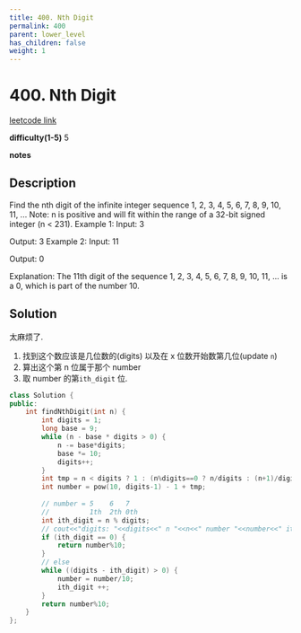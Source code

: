 ```yaml
---
title: 400. Nth Digit
permalink: 400
parent: lower_level
has_children: false
weight: 1
---
```

# 400. Nth Digit
[leetcode link](https://leetcode.com/problems/nth-digit/)

**difficulty(1-5)** 
5

**notes**   


## Description
Find the nth digit of the infinite integer sequence 1, 2, 3, 4, 5, 6, 7, 8, 9, 10, 11, ...
Note:
n is positive and will fit within the range of a 32-bit signed integer (n < 231).
Example 1:
Input:
3

Output:
3
Example 2:
Input:
11

Output:
0

Explanation:
The 11th digit of the sequence 1, 2, 3, 4, 5, 6, 7, 8, 9, 10, 11, ... is a 0, which is part of the number 10.

## Solution
太麻烦了.
1. 找到这个数应该是几位数的(digits) 以及在 x 位数开始数第几位(update `n`)
2. 算出这个第 n 位属于那个 number
3. 取 number 的第`ith_digit` 位. 

```c++
class Solution {
public:
    int findNthDigit(int n) {
        int digits = 1;
        long base = 9;
        while (n - base * digits > 0) {
            n -= base*digits;
            base *= 10;
            digits++;
        }
        int tmp = n < digits ? 1 : (n%digits==0 ? n/digits : (n+1)/digits);
        int number = pow(10, digits-1) - 1 + tmp;
        
        // number = 5    6   7
        //          1th  2th 0th
        int ith_digit = n % digits;
        // cout<<"digits: "<<digits<<" n "<<n<<" number "<<number<<" ith_digit "<<ith_digit<<endl;
        if (ith_digit == 0) {
            return number%10;
        }
        // else
        while ((digits - ith_digit) > 0) {
            number = number/10;
            ith_digit ++;
        }
        return number%10;
    }
};
```

